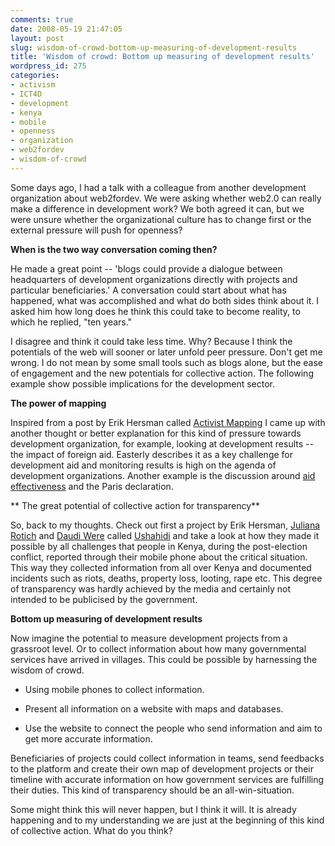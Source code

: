 ```yaml
---
comments: true
date: 2008-05-19 21:47:05
layout: post
slug: wisdom-of-crowd-bottom-up-measuring-of-development-results
title: 'Wisdom of crowd: Bottom up measuring of development results'
wordpress_id: 275
categories:
- activism
- ICT4D
- development
- kenya
- mobile
- openness
- organization
- web2fordev
- wisdom-of-crowd
---
```


Some days ago, I had a talk with a colleague from another development organization about web2fordev. We were asking whether web2.0 can really make a difference in development work? We both agreed it can, but we were unsure whether the organizational culture has to change first or the external pressure will push for openness?

**When is the two way conversation coming then?**

He made a great point -- 'blogs could provide a dialogue between headquarters of development organizations directly with projects and particular beneficiaries.' A conversation could start about what has happened, what was accomplished and what do both sides think about it. I asked him how long does he think this could take to become reality, to which he replied, "ten years."

I disagree and think it could take less time. Why? Because I think the potentials of the web will sooner or later unfold peer pressure. Don't get me wrong. I do not mean by some small tools such as blogs alone, but the ease of engagement and the new potentials for collective action. The following example show possible implications for the development sector.

**The power of mapping**

Inspired from a post by Erik Hersman called [Activist Mapping](http://whiteafrican.com/?p=1016) I came up with another thought or better explanation for this kind of pressure towards development organization, for example, looking at development results -- the impact of foreign aid. Easterly describes it as a key challenge for development aid and monitoring results is high on the agenda of development organizations. Another example is the discussion around [aid effectiveness](http://en.wikipedia.org/wiki/Aid_effectiveness) and the Paris declaration.

** The great potential of collective action for transparency**

So, back to my thoughts. Check out first a project by Erik Hersman, [Juliana Rotich](http://www.afromusing.com) and [Daudi Were](http://www.mentalacrobatics.com/think/) called [Ushahidi](http://www.ushahidi.com/) and take a look at how they made it possible by all challenges that people in Kenya, during the post-election conflict, reported through their mobile phone about the critical situation. This way they collected information from all over Kenya and documented incidents such as riots, deaths, property loss, looting, rape etc.  This degree of transparency was hardly achieved by the media and certainly not intended to be publicised by the government.

**Bottom up measuring of development results**

Now imagine the potential to measure development projects from a grassroot level. Or to collect information about how many governmental services have arrived in villages. This could be possible by harnessing the wisdom of crowd.



	
  * Using mobile phones to collect information.

	
  * Present all information on a website with maps and databases.

	
  * Use the website to connect the people who send information and aim to get more accurate information.


Beneficiaries of projects could collect information in teams, send feedbacks to the platform and create their own map of development projects or their timeline with accurate information on how government services are fulfilling their duties.  This kind of transparency should be an all-win-situation.

Some might think this will never happen, but I think it will. It is already happening and to my understanding we are just at the beginning of this kind of collective action. What do you think?
